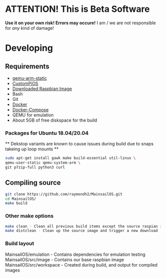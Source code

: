 # **ATTENTION! This is Beta Software**
**Use it on your own risk! Errors may occure!**
I am / we are not responsible for _any_ kind of damage!


# Developing

## Requirements
- [qemu-arm-static](http://packages.debian.org/sid/qemu-user-static)
- [CustomPiOS](https://github.com/guysoft/CustomPiOS)
- [Downloaded Raspbian Image](http://www.raspbian.org/)
- Bash
- Git
- [Docker](https://docs.docker.com/engine/install/ubuntu/)
- [Docker-Compose](https://docs.docker.com/compose/install/)
- QEMU for emulation
- About 5GB of free diskspace for the build

### Packages for Ubuntu 18.04/20.04
** Dekstop variants are known to cause issues during build due to snaps takeing up loop mounts **
```bash
sudo apt-get install gawk make build-essential util-linux \
qemu-user-static qemu-system-arm \
git p7zip-full python3 curl
```

## Compiling source
```bash
git clone https://github.com/raymondh2/MainsailOS.git
cd MainsailOS/
make build
```

### Other make options
```bash
make clean - Clean all previous build items except the source raspian image
make distclean - Clean up the source image and trigger a new download
```

### Build layout
MainsailOS/emulation - Contains dependencies for emulation testing  
MainsailOS/src/image - Contains our base raspbian image  
MainsailOS/src/workspace - Created during build, and output for compiled images
